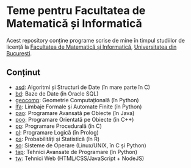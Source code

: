 # Teme pentru Facultatea de Matematică și Informatică

Acest repository conține programe scrise de mine în timpul studiilor de licență
la [Facultatea de Matematică și Informatică](http://fmi.unibuc.ro/ro/),
[Universitatea din București](https://www.unibuc.ro).

## Conținut

- [asd](asd): Algoritmi și Structuri de Date (în mare parte în C)
- [bd](bd): Baze de Date (în Oracle SQL)
- [geocomp](geocomp): Geometrie Computațională (în Python)
- [lfa](lfa): Limbaje Formale și Automate Finite (în Python)
- [pao](pao): Programare Avansată pe Obiecte (în Java)
- [poo](poo): Programare Orientată pe Obiecte (în C++)
- [pp](pp): Programare Procedurală (în C)
- [pl](pl): Programare Logică (în Prolog)
- [ps](ps): Probabilități și Statistică (în R)
- [so](so): Sisteme de Operare (Linux/UNIX, în C și Python)
- [tap](tap): Tehnici Avansate de Programare (în Python)
- [tw](tw): Tehnici Web (HTML/CSS/JavaScript + NodeJS)

